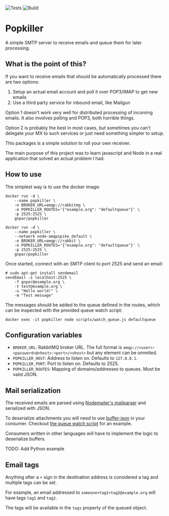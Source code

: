 ![Tests](https://github.com/gnpar/popkiller/workflows/Tests/badge.svg)
![Build](https://github.com/gnpar/popkiller/workflows/Build/badge.svg)

# Popkiller

A simple SMTP server to receive emails and queue them for later processing.

## What is the point of this?

If you want to receive emails that should be automatically processed there are two options:

1. Setup an actual email account and poll it over POP3/IMAP to get new emails
2. Use a third party service for inbound email, like Mailgun

Option 1 doesn't work very well for distributed processing of incoming emails. It also involves polling and POP3, both horrible things.

Option 2 is probably the best in most cases, but sometimes you can't delegate your MX to such services or just need something simpler to setup.

This packages is a simple solution to roll your own receiver.

The main purpose of this project was to learn javascript and Node in a real application that solved an actual problem I had.

## How to use

The simplest way is to use the docker image:

```
docker run -d \
    --name popkiller \
    -e BROKER_URL=amqp://rabbitmq \
    -e POPKILLER_ROUTES='{"example.org": "defaultqueue"}' \
    -p 2525:2525 \
    gnpar/popkiller
```

```
docker run -d \
    --name popkiller \
    --network node-amqpspike_default \
    -e BROKER_URL=amqp://rabbit \
    -e POPKILLER_ROUTES='{"example.org": "defaultqueue"}' \
    -p 2525:2525 \
    gnpar/popkiller
```

Once started, connect with an SMTP client to port 2525 and send an email:

```
# sudo apt-get install sendemail
sendEmail -s localhost:2525 \
    -f gnpar@example.org \
    -t test@example.org \
    -u "Hello world!" \
    -m "Test message"
```

The messages should be added to the queue defined in the routes, which can be inspected with the provided queue watch script:

```
docker exec -it popkiller node scripts/watch_queue.js defaultqueue
```

## Configuration variables

- `BROKER_URL`: RabbitMQ broker URL. The full format is `amqp://<user>:<password>@<host>:<port>/<vhost>` but any element can be ommited.
- `POPKILLER_HOST`: Address to listen on. Defaults to `127.0.0.1`.
- `POPKILLER_PORT`: Port to listen on. Defaults to 2525.
- `POPKILLER_ROUTES`: Mapping of domains/addresses to queues. Must be valid JSON.

## Mail serialization

The received emails are parsed using [Nodemailer's mailparser](https://nodemailer.com/extras/mailparser/) and serialized with JSON.

To deserialize attachments you will need to use [buffer-json](https://www.npmjs.com/package/buffer-json) in your consumer. Checkout [the queue watch script](scripts/watch_queue.js) for an example.

Consumers written in other languages will have to implement the logic to deserialize buffers.

TODO: Add Python example

## Email tags

Anything after a `+` sign in the destination address is considered a tag and multiple tags can be set.

For example, an email addressed to `someone+tag1+tag2@example.org` will have tags `tag1` and `tag2`.

The tags will be available in the `tags` property of the queued object.
